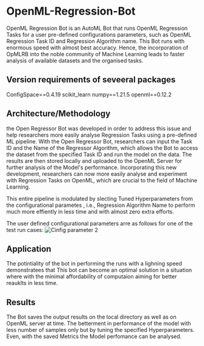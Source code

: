 # OpenML-Regression-Bot

OpenML Regression Bot is an AutoML Bot that runs OpenML Regression Tasks for a user pre-defined configurations parameters, such as OpenML Regression Task ID and Regression Algorithm name. This Bot runs with enormous speed with almost best accuracy. Hence, the incorporation of OpMLRB into the noble community of Machine Learning leads to faster analysis of available datasets and the organised tasks.

## Version requirements of seveeral packages

ConfigSpace==0.4.19
scikit_learn
numpy==1.21.5
openml==0.12.2

## Architecture/Methodology

the Open Regressor Bot was developed in order to address this issue and help researchers more easily analyse Regression Tasks using a pre-defined ML pipeline. With the Open Regressor Bot, researchers can input the Task ID and the Name of the Regressor Algorithm, which allows the Bot to access the dataset from the specified Task ID and run the model on the data. The results are then stored locally and uploaded to the OpenML Server for further analysis of the Model's performance. Incorporating this new development, researchers can now more easily analyse and experiment with Regression Tasks on OpenML, which are crucial to the field of Machine Learning.

This entire pipeline is modulated by slecting Tuned Hyperparameters from the configurational parametes , i.e., Regression Algorithm Name to perform much more effiently in less time and with almost zero extra efforts.

The user defined configurational parameters arre as follows for one of the test run cases:
![Cinfig parameter 2](https://user-images.githubusercontent.com/110840050/225812534-52ba7e01-f92e-4580-a68d-5872871dcb42.png)

## Application

The potintiality of the bot in performing the runs with a lighning speed demonstratees that This bot can become an optimal solution in a situation where with the minimal affordability of computaion aiming for better reauklts in less time.

## Results

The Bot saves the output results on the local directory as well as on OpenML server at time. The betterment in performance of the model with less number of samples only but by tuning the specified Hyperparameters. Even, with the saved Metrics the Model perfomance can be analysed.
